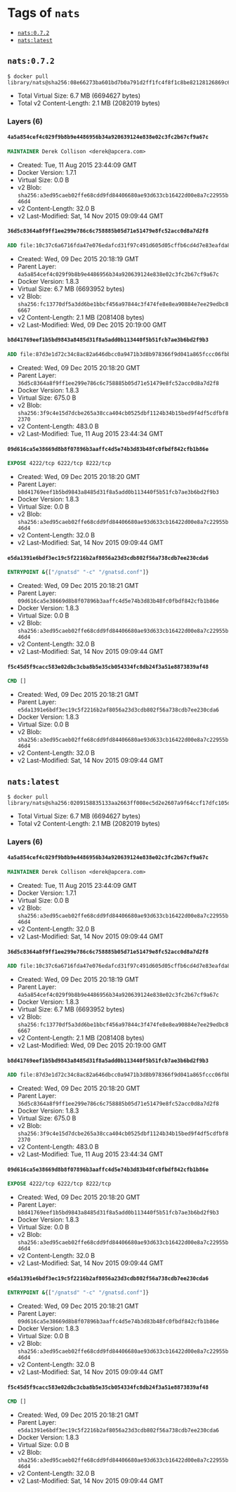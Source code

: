 <!-- THIS FILE IS GENERATED VIA '.template-helpers/generate-tag-details.pl' -->

# Tags of `nats`

-	[`nats:0.7.2`](#nats072)
-	[`nats:latest`](#natslatest)

## `nats:0.7.2`

```console
$ docker pull library/nats@sha256:08e66273ba601bd7b0a791d2ff1fc4f8f1c8be82128126869c63261795318683
```

-	Total Virtual Size: 6.7 MB (6694627 bytes)
-	Total v2 Content-Length: 2.1 MB (2082019 bytes)

### Layers (6)

#### `4a5a854cef4c029f9b8b9e4486956b34a920639124e838e02c3fc2b67cf9a67c`

```dockerfile
MAINTAINER Derek Collison <derek@apcera.com>
```

-	Created: Tue, 11 Aug 2015 23:44:09 GMT
-	Docker Version: 1.7.1
-	Virtual Size: 0.0 B
-	v2 Blob: `sha256:a3ed95caeb02ffe68cdd9fd84406680ae93d633cb16422d00e8a7c22955b46d4`
-	v2 Content-Length: 32.0 B
-	v2 Last-Modified: Sat, 14 Nov 2015 09:09:44 GMT

#### `36d5c8364a8f9ff1ee299e786c6c758885b05d71e51479e8fc52acc0d8a7d2f8`

```dockerfile
ADD file:10c37c6a6716fda47e076edafcd31f97c491d605d05cffb6cd4d7e83eafda81c in /gnatsd
```

-	Created: Wed, 09 Dec 2015 20:18:19 GMT
-	Parent Layer: `4a5a854cef4c029f9b8b9e4486956b34a920639124e838e02c3fc2b67cf9a67c`
-	Docker Version: 1.8.3
-	Virtual Size: 6.7 MB (6693952 bytes)
-	v2 Blob: `sha256:fc13770df5a3dd6be1bbcf456a97844c3f474fe8e8ea90884e7ee29edbc86667`
-	v2 Content-Length: 2.1 MB (2081408 bytes)
-	v2 Last-Modified: Wed, 09 Dec 2015 20:19:00 GMT

#### `b8d41769eef1b5bd9843a8485d31f8a5add0b113440f5b51fcb7ae3b6bd2f9b3`

```dockerfile
ADD file:87d3e1d72c34c8ac82a646dbcc0a9471b3d8b978366f9d041a865fccc06fbb21 in /gnatsd.conf
```

-	Created: Wed, 09 Dec 2015 20:18:20 GMT
-	Parent Layer: `36d5c8364a8f9ff1ee299e786c6c758885b05d71e51479e8fc52acc0d8a7d2f8`
-	Docker Version: 1.8.3
-	Virtual Size: 675.0 B
-	v2 Blob: `sha256:3f9c4e15d7dcbe265a38cca404cb0525dbf1124b34b15bed9f4df5cdfbf82370`
-	v2 Content-Length: 483.0 B
-	v2 Last-Modified: Tue, 11 Aug 2015 23:44:34 GMT

#### `09d616ca5e38669d8b8f07896b3aaffc4d5e74b3d83b48fc0fbdf842cfb1b86e`

```dockerfile
EXPOSE 4222/tcp 6222/tcp 8222/tcp
```

-	Created: Wed, 09 Dec 2015 20:18:20 GMT
-	Parent Layer: `b8d41769eef1b5bd9843a8485d31f8a5add0b113440f5b51fcb7ae3b6bd2f9b3`
-	Docker Version: 1.8.3
-	Virtual Size: 0.0 B
-	v2 Blob: `sha256:a3ed95caeb02ffe68cdd9fd84406680ae93d633cb16422d00e8a7c22955b46d4`
-	v2 Content-Length: 32.0 B
-	v2 Last-Modified: Sat, 14 Nov 2015 09:09:44 GMT

#### `e5da1391e6bdf3ec19c5f2216b2af8056a23d3cdb802f56a738cdb7ee230cda6`

```dockerfile
ENTRYPOINT &{["/gnatsd" "-c" "/gnatsd.conf"]}
```

-	Created: Wed, 09 Dec 2015 20:18:21 GMT
-	Parent Layer: `09d616ca5e38669d8b8f07896b3aaffc4d5e74b3d83b48fc0fbdf842cfb1b86e`
-	Docker Version: 1.8.3
-	Virtual Size: 0.0 B
-	v2 Blob: `sha256:a3ed95caeb02ffe68cdd9fd84406680ae93d633cb16422d00e8a7c22955b46d4`
-	v2 Content-Length: 32.0 B
-	v2 Last-Modified: Sat, 14 Nov 2015 09:09:44 GMT

#### `f5c45d5f9cacc583e02dbc3cba8b5e35cb054334fc8db24f3a51e8873839af48`

```dockerfile
CMD []
```

-	Created: Wed, 09 Dec 2015 20:18:21 GMT
-	Parent Layer: `e5da1391e6bdf3ec19c5f2216b2af8056a23d3cdb802f56a738cdb7ee230cda6`
-	Docker Version: 1.8.3
-	Virtual Size: 0.0 B
-	v2 Blob: `sha256:a3ed95caeb02ffe68cdd9fd84406680ae93d633cb16422d00e8a7c22955b46d4`
-	v2 Content-Length: 32.0 B
-	v2 Last-Modified: Sat, 14 Nov 2015 09:09:44 GMT

## `nats:latest`

```console
$ docker pull library/nats@sha256:0209158835133aa2663ff008ec5d2e2607a9f64ccf17dfc105d488ad66a159cf
```

-	Total Virtual Size: 6.7 MB (6694627 bytes)
-	Total v2 Content-Length: 2.1 MB (2082019 bytes)

### Layers (6)

#### `4a5a854cef4c029f9b8b9e4486956b34a920639124e838e02c3fc2b67cf9a67c`

```dockerfile
MAINTAINER Derek Collison <derek@apcera.com>
```

-	Created: Tue, 11 Aug 2015 23:44:09 GMT
-	Docker Version: 1.7.1
-	Virtual Size: 0.0 B
-	v2 Blob: `sha256:a3ed95caeb02ffe68cdd9fd84406680ae93d633cb16422d00e8a7c22955b46d4`
-	v2 Content-Length: 32.0 B
-	v2 Last-Modified: Sat, 14 Nov 2015 09:09:44 GMT

#### `36d5c8364a8f9ff1ee299e786c6c758885b05d71e51479e8fc52acc0d8a7d2f8`

```dockerfile
ADD file:10c37c6a6716fda47e076edafcd31f97c491d605d05cffb6cd4d7e83eafda81c in /gnatsd
```

-	Created: Wed, 09 Dec 2015 20:18:19 GMT
-	Parent Layer: `4a5a854cef4c029f9b8b9e4486956b34a920639124e838e02c3fc2b67cf9a67c`
-	Docker Version: 1.8.3
-	Virtual Size: 6.7 MB (6693952 bytes)
-	v2 Blob: `sha256:fc13770df5a3dd6be1bbcf456a97844c3f474fe8e8ea90884e7ee29edbc86667`
-	v2 Content-Length: 2.1 MB (2081408 bytes)
-	v2 Last-Modified: Wed, 09 Dec 2015 20:19:00 GMT

#### `b8d41769eef1b5bd9843a8485d31f8a5add0b113440f5b51fcb7ae3b6bd2f9b3`

```dockerfile
ADD file:87d3e1d72c34c8ac82a646dbcc0a9471b3d8b978366f9d041a865fccc06fbb21 in /gnatsd.conf
```

-	Created: Wed, 09 Dec 2015 20:18:20 GMT
-	Parent Layer: `36d5c8364a8f9ff1ee299e786c6c758885b05d71e51479e8fc52acc0d8a7d2f8`
-	Docker Version: 1.8.3
-	Virtual Size: 675.0 B
-	v2 Blob: `sha256:3f9c4e15d7dcbe265a38cca404cb0525dbf1124b34b15bed9f4df5cdfbf82370`
-	v2 Content-Length: 483.0 B
-	v2 Last-Modified: Tue, 11 Aug 2015 23:44:34 GMT

#### `09d616ca5e38669d8b8f07896b3aaffc4d5e74b3d83b48fc0fbdf842cfb1b86e`

```dockerfile
EXPOSE 4222/tcp 6222/tcp 8222/tcp
```

-	Created: Wed, 09 Dec 2015 20:18:20 GMT
-	Parent Layer: `b8d41769eef1b5bd9843a8485d31f8a5add0b113440f5b51fcb7ae3b6bd2f9b3`
-	Docker Version: 1.8.3
-	Virtual Size: 0.0 B
-	v2 Blob: `sha256:a3ed95caeb02ffe68cdd9fd84406680ae93d633cb16422d00e8a7c22955b46d4`
-	v2 Content-Length: 32.0 B
-	v2 Last-Modified: Sat, 14 Nov 2015 09:09:44 GMT

#### `e5da1391e6bdf3ec19c5f2216b2af8056a23d3cdb802f56a738cdb7ee230cda6`

```dockerfile
ENTRYPOINT &{["/gnatsd" "-c" "/gnatsd.conf"]}
```

-	Created: Wed, 09 Dec 2015 20:18:21 GMT
-	Parent Layer: `09d616ca5e38669d8b8f07896b3aaffc4d5e74b3d83b48fc0fbdf842cfb1b86e`
-	Docker Version: 1.8.3
-	Virtual Size: 0.0 B
-	v2 Blob: `sha256:a3ed95caeb02ffe68cdd9fd84406680ae93d633cb16422d00e8a7c22955b46d4`
-	v2 Content-Length: 32.0 B
-	v2 Last-Modified: Sat, 14 Nov 2015 09:09:44 GMT

#### `f5c45d5f9cacc583e02dbc3cba8b5e35cb054334fc8db24f3a51e8873839af48`

```dockerfile
CMD []
```

-	Created: Wed, 09 Dec 2015 20:18:21 GMT
-	Parent Layer: `e5da1391e6bdf3ec19c5f2216b2af8056a23d3cdb802f56a738cdb7ee230cda6`
-	Docker Version: 1.8.3
-	Virtual Size: 0.0 B
-	v2 Blob: `sha256:a3ed95caeb02ffe68cdd9fd84406680ae93d633cb16422d00e8a7c22955b46d4`
-	v2 Content-Length: 32.0 B
-	v2 Last-Modified: Sat, 14 Nov 2015 09:09:44 GMT
